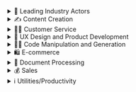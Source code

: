 <details><summary>🚀 Leading Industry Actors</summary><br>

#### Who is behind the biggest advancements in NLP, driving innovation in the industry.
  
  
| Link  | What is it about? |
| ------------- | ------------- |
| [I'm an inline-style link with title](https://www.google.com "Google's Homepage") | Content Cell  |
| Content Cell  | Content Cell  |
| Content Cell  | Content Cell  |
| Content Cell  | Content Cell  |
  
  
</details>



<details><summary>✍️ Content Creation</summary><br>

| Link  | What is it about? |
| ------------- | ------------- |
| [Headlime](https://headlime.com/) | GPT-3-powered automated copywriter  |
| [Jasper](https://www.jasper.ai/)  | AI content generation platfrom |
| [Metasheet](https://metasheet.vercel.app/)  | Generate large amounts of content by combining values from columns  |
| [OpenAI + Webflow Zapier integration](https://zapier.com/apps/openai/integrations/webflow)  | Workflow automation between OpenAI and Webflow |
| [Instoried](https://instoried.com/)  | AI writing tool with SEO analysis |
| [Cohere AI](https://cohere.ai/)  | Integrate large langage models into any build to achieve NLP tasks at a huge scale |
| [MarketMuse](https://www.marketmuse.com/)  | Content research, analysis, intelligence and writing for tech |
| [Frase](https://www.frase.io/)  | Automating SEP content workflow |
| [Copy AI](https://www.copy.ai/)  | Marketing and sales copy generator |
| [Pencil](https://www.trypencil.com/)  | Ad creatives generation |
| [Thoughts](https://www.stweet.app/)  | Creating human-like tweets in your writing style |
| [Pencil](https://www.trypencil.com/)  | Ad creatives generation |
| [Elicit](https://elicit.org/)  | Automate research workflows, answer questions with research |
 | [Topic]( https://www.usetopic.com/blog-idea-generator)  | Blog topics generator |
</details>



<details><summary>👨‍💼 Customer Service</summary><br>

| Link  | What is it about? |
| ------------- | ------------- |
| [ActiveChat](https://activechat.ai/) | Drag-and-drop automation for a digital human assistant  |
| [Viable](https://www.askviable.com/)  | GPT-3-powered customer feedback analysis tool|
| [MessageBird](https://messagebird.com/)  | Omnichannel customer communications platform  |
| [Sidekick](https://www.sidekickai.co/)  | AI angent designed to support and convert |
| [Will robots build communities? By David Spinks](https://davidspinks.substack.com/p/will-robots-build-community)  | How community builders can leverage AI to connect with their audiences |
</details>



<details><summary>🎨 UX Design and Product Development</summary><br>

| Link  | What is it about? |
| ------------- | ------------- |
| [GPT-3 x Figma Plugin](https://twitter.com/jsngr/status/1287026808429383680) | Mock up a website using a URL and a description  |
| [GPT-3-generated color scales](https://twitter.com/components_ai/status/1282379087412174848) | Generating color scales given some existing scales  |
| [Generating design systems using deep learning. By Tony Beltramelli](https://tbeltramelli.medium.com/generating-design-systems-using-deep-learning-abe8d1195960) | A Medium post on possibilities that deep learning offers for design field  |
| [JiraPT-3](https://www.jirapt3.com/) | Automated Product Manager writing user stories and epics  |
  | [Exploring the Power of OpenAI ChatGPT for product designers](https://uxplanet.org/openai-chatgpt-dc035deec596) | A Medium post exploring how ChatGPT can change UI/UX processes  |

  
</details>


<details><summary>👩‍💻 Code Manipulation and Generation</summary><br>

More cool text hiding in my dropdown

</details>


<details><summary>🛍️ E-commerce</summary><br>

More cool text hiding in my dropdown

</details>



<details><summary>📄 Document Processing</summary><br>

More cool text hiding in my dropdown

</details>



<details><summary>💰 Sales</summary><br>

More cool text hiding in my dropdown

</details>



<details><summary>ℹ️ Utilities/Productivity</summary><br>

More cool text hiding in my dropdown

</details>

